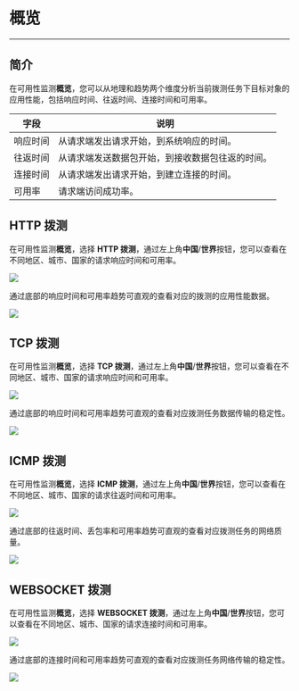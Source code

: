 # 概览
---

## 简介

在可用性监测**概览**，您可以从地理和趋势两个维度分析当前拨测任务下目标对象的应用性能，包括响应时间、往返时间、连接时间和可用率。

| 字段 | 说明 |
| --- | --- |
| 响应时间 | 从请求端发出请求开始，到系统响应的时间。 |
| 往返时间 | 从请求端发送数据包开始，到接收数据包往返的时间。 |
| 连接时间 | 从请求端发出请求开始，到建立连接的时间。 |
| 可用率 | 请求端访问成功率。 |


## HTTP 拨测

在可用性监测**概览**，选择 **HTTP 拨测**，通过左上角**中国**/**世界**按钮，您可以查看在不同地区、城市、国家的请求响应时间和可用率。

![](img/4.dailtesting_http_3.1.png)

通过底部的响应时间和可用率趋势可直观的查看对应的拨测的应用性能数据。

![](img/4.dailtesting_http_2.1.png)

## TCP 拨测

在可用性监测**概览**，选择 **TCP 拨测**，通过左上角**中国**/**世界**按钮，您可以查看在不同地区、城市、国家的请求响应时间和可用率。

![](img/4.dailtesting_http_4.1.png)

通过底部的响应时间和可用率趋势可直观的查看对应拨测任务数据传输的稳定性。

![](img/4.dailtesting_http_5.1.png)

## ICMP 拨测

在可用性监测**概览**，选择 **ICMP 拨测**，通过左上角**中国**/**世界**按钮，您可以查看在不同地区、城市、国家的请求往返时间和可用率。

![](img/4.dailtesting_http_6.1.png)

通过底部的往返时间、丢包率和可用率趋势可直观的查看对应拨测任务的网络质量。

![](img/4.dailtesting_http_7.png)

## WEBSOCKET 拨测

在可用性监测**概览**，选择 **WEBSOCKET 拨测**，通过左上角**中国**/**世界**按钮，您可以查看在不同地区、城市、国家的请求连接时间和可用率。

![](img/4.dailtesting_http_8.png)

通过底部的连接时间和可用率趋势可直观的查看对应拨测任务网络传输的稳定性。

![](img/4.dailtesting_http_9.png)


